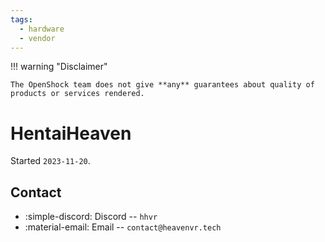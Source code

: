 ```yaml
---
tags:
  - hardware
  - vendor
---
```


!!! warning "Disclaimer"

    The OpenShock team does not give **any** guarantees about quality of products or services rendered.

# HentaiHeaven

Started `2023-11-20`.

## Contact

- :simple-discord: Discord -- `hhvr`
- :material-email: Email -- `contact@heavenvr.tech`
